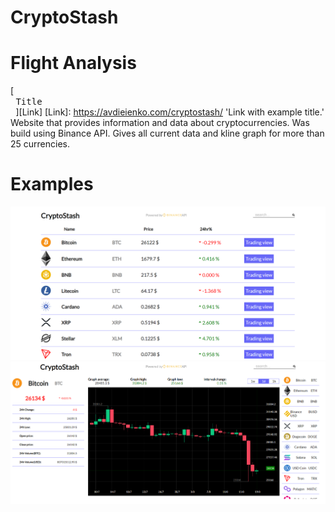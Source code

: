 # CryptoStash
 
# Flight Analysis
 [<kbd> <br> Title <br> </kbd>][Link]
 [Link]: https://avdieienko.com/cryptostash/ 'Link with example title.'
 Website that provides information and data about cryptocurrencies. Was build using Binance API. Gives all current data and kline graph for more than 25 currencies.  
 # Examples
 ![Example 1](https://github.com/Avdieienko/CryptoStash/blob/main/examples/img_1.png)
 ![Example 2](https://github.com/Avdieienko/CryptoStash/blob/main/examples/img_2.png)
